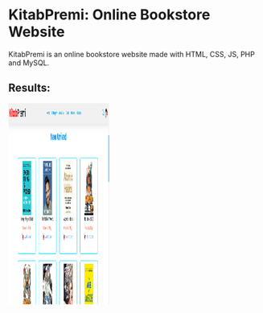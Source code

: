 # KitabPremi: Online Bookstore Website

KitabPremi is an online bookstore website made with HTML, CSS, JS, PHP and MySQL.

## Results:

<img alt="KitabPremi Home Page" src="https://raw.githubusercontent.com/sabinmhx/kitabpremi/master/outputs/kitabpremi_home_page.png" width="200" height="400"/>
